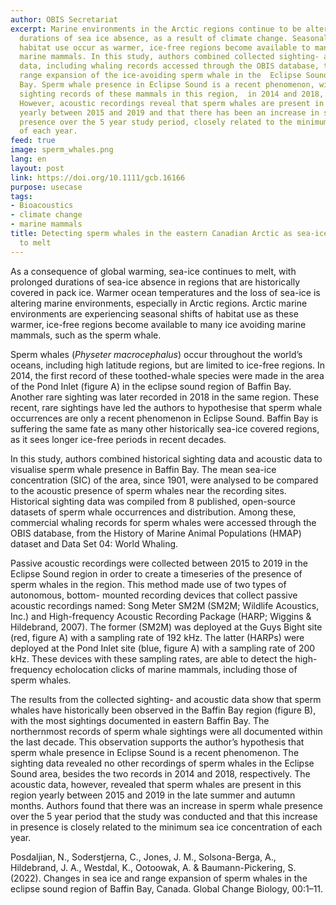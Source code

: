 ```yaml
---
author: OBIS Secretariat
excerpt: Marine environments in the Arctic regions continue to be altered due to prolonged
  durations of sea ice absence, as a result of climate change. Seasonal shifts of
  habitat use occur as warmer, ice-free regions become available to many ice avoiding
  marine mammals. In this study, authors combined collected sighting- and acoustic
  data, including whaling records accessed through the OBIS database, to explore the
  range expansion of the ice-avoiding sperm whale in the  Eclipse Sound area, Baffin
  Bay. Sperm whale presence in Eclipse Sound is a recent phenomenon, with only two
  sighting records of these mammals in this region,  in 2014 and 2018, respectively.
  However, acoustic recordings reveal that sperm whales are present in this region
  yearly between 2015 and 2019 and that there has been an increase in sperm whale
  presence over the 5 year study period, closely related to the minimum sea ice concentration
  of each year.
feed: true
image: sperm_whales.png
lang: en
layout: post
link: https://doi.org/10.1111/gcb.16166
purpose: usecase
tags:
- Bioacoustics
- climate change
- marine mammals
title: Detecting sperm whales in the eastern Canadian Arctic as sea-ice continues
  to melt
---
```


As a consequence of global warming, sea-ice continues to melt, with prolonged durations of sea-ice absence in regions that are historically covered in pack ice. Warmer ocean temperatures and the loss of sea-ice is altering marine environments, especially in Arctic regions. Arctic marine environments are experiencing seasonal shifts of habitat use as these warmer, ice-free regions become available to many ice avoiding marine mammals, such as the sperm whale. 

Sperm whales (*Physeter  macrocephalus*) occur throughout the world’s oceans, including high latitude regions, but are limited to ice-free regions. In 2014, the first record of these toothed-whale species were made in the area of the Pond Inlet (figure A) in the eclipse sound region of Baffin Bay. Another rare sighting was later recorded in 2018 in the same region. These recent, rare sightings have led the authors to hypothesise that sperm whale occurrences are only  a recent phenomenon in Eclipse Sound. Baffin Bay is suffering the same fate as many other historically sea-ice covered regions, as it sees longer ice-free periods in recent decades. 

In this study, authors combined historical sighting data and acoustic data to visualise sperm whale presence in Baffin Bay. The mean sea-ice concentration (SIC) of the area, since 1901, were analysed to be compared to the acoustic presence of sperm whales near the recording sites.  Historical sighting data was compiled from 8 published, open-source datasets of sperm whale occurrences and  distribution. Among these, commercial whaling records for sperm whales were accessed through the OBIS database, from the History of Marine Animal Populations (HMAP) dataset and Data Set 04: World Whaling. 

Passive acoustic recordings were collected between 2015 to 2019 in the Eclipse Sound region in order to create a timeseries of the presence of sperm whales in the region. This method made use of  two types of autonomous, bottom- mounted recording devices that collect passive acoustic recordings named: Song Meter SM2M (SM2M; Wildlife  Acoustics,  Inc.)  and  High-frequency  Acoustic  Recording Package (HARP; Wiggins & Hildebrand, 2007). The former (SM2M) was deployed at the Guys Bight site (red, figure A) with a sampling rate of 192 kHz. The latter (HARPs) were deployed at the Pond Inlet site (blue, figure A) with a sampling rate of 200 kHz. These devices with these sampling rates, are  able to detect the high-frequency echolocation clicks of marine mammals, including those of sperm whales.

The results from the collected sighting- and acoustic data show that sperm whales have historically been observed in the Baffin Bay region (figure B), with the most sightings documented in eastern Baffin Bay. The northernmost records of sperm whale sightings were all documented within the last decade. This observation supports the author’s hypothesis that sperm whale presence in Eclipse Sound is a recent phenomenon. The sighting data revealed no other recordings of sperm whales in the Eclipse Sound area, besides the two records in 2014 and 2018, respectively. The acoustic data, however, revealed that sperm whales are present in this region yearly between 2015 and 2019 in the late summer and autumn months. Authors found that there was an increase in sperm whale presence over the 5 year period that the study was conducted and that this increase in presence is closely related to the minimum sea ice concentration of each year.

Posdaljian, N., Soderstjerna, C., Jones, J. M., Solsona-Berga, A., Hildebrand, J. A., Westdal, K., Ootoowak, A. & Baumann-Pickering, S. (2022). Changes in sea ice and range expansion of sperm whales in the eclipse sound region of Baffin Bay, Canada. Global Change Biology, 00:1–11.